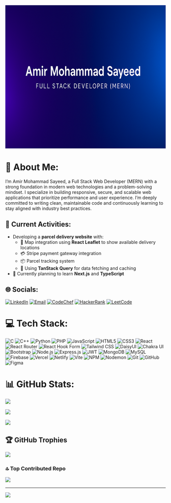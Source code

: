 <img src="https://github.com/amirsayeed/amirsayeed/blob/main/bannerImage.png" width="100%" height="450" alt="Banner"/>

# 💫 About Me:
I’m Amir Mohammad Sayeed, a Full Stack Web Developer (MERN) with a strong foundation in modern web technologies and a problem-solving mindset. I specialize in building responsive, secure, and scalable web applications that prioritize performance and user experience. I’m deeply committed to writing clean, maintainable code and continuously learning to stay aligned with industry best practices.


## 🔧 Current Activities:
<ul>
  <li>Developing a <strong>parcel delivery website</strong> with:
    <ul>
      <li>📍 Map integration using <strong>React Leaflet</strong> to show available delivery locations</li>
      <li>💳 Stripe payment gateway integration</li>
      <li>📦 Parcel tracking system</li>
      <li>📡 Using <strong>TanStack Query</strong> for data fetching and caching</li>
    </ul>
  </li>
  <li>📘 Currently planning to learn <strong>Next.js</strong> and <strong>TypeScript</strong></li>
</ul>


## 🌐 Socials:
[![LinkedIn](https://img.shields.io/badge/LinkedIn-%230077B5.svg?logo=linkedin&logoColor=white)](https://linkedin.com/in/amir-mohammad-sayeed-412169175)
[![Email](https://img.shields.io/badge/Email-D14836?logo=gmail&logoColor=white)](mailto:amirsayeed090@gmail.com)
[![CodeChef](https://img.shields.io/badge/CodeChef-5B4638?logo=codechef&logoColor=white)](https://www.codechef.com/users/acute_frogs_75)
[![HackerRank](https://img.shields.io/badge/HackerRank-2EC866?logo=HackerRank&logoColor=white)](https://www.hackerrank.com/amirsayeed090)
[![LeetCode](https://img.shields.io/badge/LeetCode-FFA116?logo=LeetCode&logoColor=white)](https://www.leetcode.com/amirsayeed)


# 💻 Tech Stack:
![C](https://img.shields.io/badge/C-00599C?style=flat-square&logo=c&logoColor=white) ![C++](https://img.shields.io/badge/C++-00599C?style=flat-square&logo=c%2B%2B&logoColor=white) ![Python](https://img.shields.io/badge/Python-3670A0?style=flat-square&logo=python&logoColor=white) ![PHP](https://img.shields.io/badge/PHP-777BB4?style=flat-square&logo=php&logoColor=white) ![JavaScript](https://img.shields.io/badge/JavaScript-F7DF1E?style=flat-square&logo=javascript&logoColor=black) ![HTML5](https://img.shields.io/badge/HTML5-E34F26?style=flat-square&logo=html5&logoColor=white) ![CSS3](https://img.shields.io/badge/CSS3-1572B6?style=flat-square&logo=css3&logoColor=white) ![React](https://img.shields.io/badge/React-61DAFB?style=flat-square&logo=react&logoColor=black) ![React Router](https://img.shields.io/badge/React_Router-CA4245?style=flat-square&logo=react-router&logoColor=white) ![React Hook Form](https://img.shields.io/badge/React_Hook_Form-EC5990?style=flat-square&logo=reacthookform&logoColor=white) ![Tailwind CSS](https://img.shields.io/badge/Tailwind_CSS-38B2AC?style=flat-square&logo=tailwind-css&logoColor=white) ![DaisyUI](https://img.shields.io/badge/DaisyUI-5A0EF8?style=flat-square&logo=daisyui&logoColor=white) ![Chakra UI](https://img.shields.io/badge/Chakra_UI-4ED1C5?style=flat-square&logo=chakraui&logoColor=white) ![Bootstrap](https://img.shields.io/badge/Bootstrap-8511FA?style=flat-square&logo=bootstrap&logoColor=white) ![Node.js](https://img.shields.io/badge/Node.js-339933?style=flat-square&logo=node.js&logoColor=white) ![Express.js](https://img.shields.io/badge/Express.js-404D59?style=flat-square&logo=express&logoColor=white) ![JWT](https://img.shields.io/badge/JWT-000000?style=flat-square&logo=json-web-tokens&logoColor=white) ![MongoDB](https://img.shields.io/badge/MongoDB-4EA94B?style=flat-square&logo=mongodb&logoColor=white) ![MySQL](https://img.shields.io/badge/MySQL-4479A1?style=flat-square&logo=mysql&logoColor=white) ![Firebase](https://img.shields.io/badge/Firebase-FFCA28?style=flat-square&logo=firebase&logoColor=black) ![Vercel](https://img.shields.io/badge/Vercel-000000?style=flat-square&logo=vercel&logoColor=white) ![Netlify](https://img.shields.io/badge/Netlify-00C7B7?style=flat-square&logo=netlify&logoColor=white) ![Vite](https://img.shields.io/badge/Vite-646CFF?style=flat-square&logo=vite&logoColor=white) ![NPM](https://img.shields.io/badge/NPM-CB3837?style=flat-square&logo=npm&logoColor=white) ![Nodemon](https://img.shields.io/badge/Nodemon-7AC142?style=flat-square&logo=nodemon&logoColor=white) ![Git](https://img.shields.io/badge/Git-F05033?style=flat-square&logo=git&logoColor=white) ![GitHub](https://img.shields.io/badge/GitHub-181717?style=flat-square&logo=github&logoColor=white) ![Figma](https://img.shields.io/badge/Figma-F24E1E?style=flat-square&logo=figma&logoColor=white)


# 📊 GitHub Stats:
![](https://github-readme-stats.vercel.app/api?username=amirsayeed&theme=dark&hide_border=false&include_all_commits=false&count_private=false)<br/>

![](https://nirzak-streak-stats.vercel.app/?user=amirsayeed&theme=dark&hide_border=false)<br/>

![](https://github-readme-stats.vercel.app/api/top-langs/?username=amirsayeed&theme=dark&hide_border=false&include_all_commits=false&count_private=false&layout=compact)

## 🏆 GitHub Trophies
![](https://github-profile-trophy.vercel.app/?username=amirsayeed&theme=radical&no-frame=false&no-bg=true&margin-w=4)

### 🔝 Top Contributed Repo
![](https://github-contributor-stats.vercel.app/api?username=amirsayeed&limit=5&theme=dark&combine_all_yearly_contributions=true)

---
[![](https://visitcount.itsvg.in/api?id=amirsayeed&icon=0&color=0)](https://visitcount.itsvg.in)

<!-- Proudly created with GPRM ( https://gprm.itsvg.in ) -->
